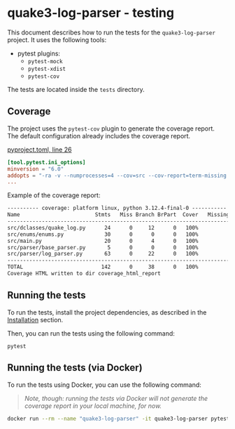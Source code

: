 # quake3-log-parser - testing

This document describes how to run the tests for the `quake3-log-parser` project.
It uses the following tools:

- pytest plugins:
  - `pytest-mock`
  - `pytest-xdist`
  - `pytest-cov`

The tests are located inside the `tests` directory.


## Coverage
The project uses the `pytest-cov` plugin to generate the coverage report.  
The default configuration already includes the coverage report.  

[pyproject.toml, line 26](./pyproject.toml#L26)
```toml
[tool.pytest.ini_options]
minversion = "6.0"
addopts = "-ra -v --numprocesses=4 --cov=src --cov-report=term-missing --cov-report=html:coverage_html_report"
...
```
Example of the coverage report:
```txt
---------- coverage: platform linux, python 3.12.4-final-0 -----------
Name                        Stmts   Miss Branch BrPart  Cover   Missing
-----------------------------------------------------------------------
src/dclasses/quake_log.py      24      0     12      0   100%
src/enums/enums.py             30      0      0      0   100%
src/main.py                    20      0      4      0   100%
src/parser/base_parser.py       5      0      0      0   100%
src/parser/log_parser.py       63      0     22      0   100%
-----------------------------------------------------------------------
TOTAL                         142      0     38      0   100%
Coverage HTML written to dir coverage_html_report
```


## Running the tests
To run the tests, install the project dependencies, as described in the [Installation](./README.md#installation) section.

Then, you can run the tests using the following command:

```
pytest
```

## Running the tests (via Docker)
To run the tests using Docker, you can use the following command:  
> _Note, though: running the tests via Docker will not generate the coverage report in your local machine, for now._

```bash
docker run --rm --name "quake3-log-parser" -it quake3-log-parser pytest 
```
